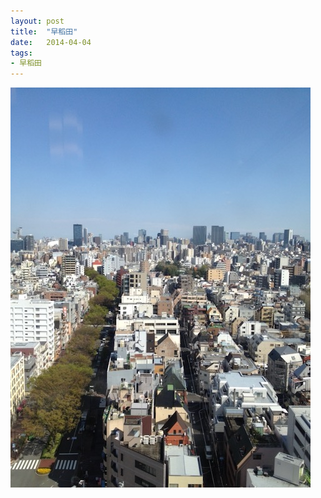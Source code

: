 ```yaml
---
layout: post
title:  "早稻田"
date:   2014-04-04
tags:
- 早稻田
---
```

![早稻田](/media/2014-04-04-早稻田.jpeg)